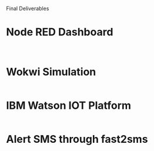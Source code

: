 Final Deliverables
<h1> Node RED Dashboard </h1>
<img src="">
<img src="">
<h1> Wokwi Simulation </h1>
<img src="">
<h1> IBM Watson IOT Platform </h1>
<img src="">
<h1>Alert SMS through fast2sms </h1>
<img src="">
